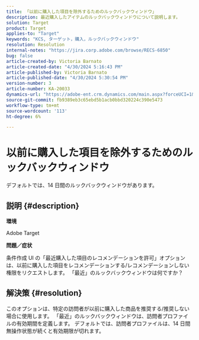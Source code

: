 ```yaml
---
title: 「以前に購入した項目を除外するためのルックバックウィンドウ」
description: 最近購入したアイテムのルックバックウィンドウについて説明します。
solution: Target
product: Target
applies-to: "Target"
keywords: "KCS, ターゲット，購入，ルックバックウィンドウ"
resolution: Resolution
internal-notes: "https://jira.corp.adobe.com/browse/RECS-6850"
bug: false
article-created-by: Victoria Barnato
article-created-date: "4/30/2024 5:16:43 PM"
article-published-by: Victoria Barnato
article-published-date: "4/30/2024 5:30:54 PM"
version-number: 3
article-number: KA-20033
dynamics-url: "https://adobe-ent.crm.dynamics.com/main.aspx?forceUCI=1&pagetype=entityrecord&etn=knowledgearticle&id=be6d0369-1507-ef11-9f89-000d3a31b84a"
source-git-commit: fb9389eb3c65ebd5b1acb0bbd320224c390e5473
workflow-type: tm+mt
source-wordcount: '113'
ht-degree: 6%

---
```


# 以前に購入した項目を除外するためのルックバックウィンドウ


デフォルトでは、14 日間のルックバックウィンドウがあります。

## 説明 {#description}


<b>環境</b>

Adobe Target

<b>問題／症状</b>

条件作成 UI の「最近購入した項目のレコメンデーションを許可」オプションは、以前に購入した項目をレコメンデーションする/レコメンデーションしない権限をリクエストします。 「最近」のルックバックウィンドウは何ですか？


## 解決策 {#resolution}


このオプションは、特定の訪問者が以前に購入した商品を推奨する/推奨しない場合に使用します。 「最近」のルックバックウィンドウは、訪問者プロファイルの有効期間を定義します。 デフォルトでは、訪問者プロファイルは、14 日間無操作状態が続くと有効期限が切れます。
